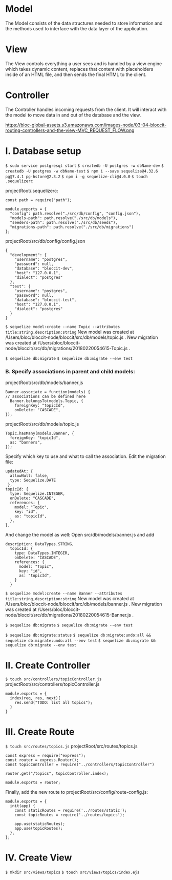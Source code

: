 # Model
The Model consists of the data structures needed to store information and the methods used to interface with the data layer of the application.

# View
The View controls everything a user sees and is handled by a view engine which takes dynamic content, replaces that content with placeholders inside of an HTML file, and then sends the final HTML to the client.

# Controller
The Controller handles incoming requests from the client. It will interact with the model to move data in and out of the database and the view.

https://bloc-global-assets.s3.amazonaws.com/images-node/03-04-bloccit-routing-controllers-and-the-view-MVC_REQUEST_FLOW.png

# I. Database setup
`$ sudo service postgresql start`
`$ createdb -U postgres -w dbName-dev`
`$ createdb -U postgres -w dbName-test`
`$ npm i --save sequelize@4.32.6 pg@7.4.1 pg-hstore@2.3.2`
`$ npm i -g sequelize-cli@4.0.0`
`$ touch .sequelizerc`

projectRoot/.sequelizerc:
```
const path = require("path");

module.exports = {
  "config": path.resolve("./src/db/config", "config.json"),
  "models-path": path.resolve("./src/db/models"),
  "seeders-path": path.resolve("./src/db/seeds"),
  "migrations-path": path.resolve("./src/db/migrations")
};
```
projectRoot/src/db/config/config.json
```
{
  "development": {
    "username": "postgres",
    "password": null,
    "database": "bloccit-dev",
    "host": "127.0.0.1",
    "dialect": "postgres"
  },
  "test": {
    "username": "postgres",
    "password": null,
    "database": "bloccit-test",
    "host": "127.0.0.1",
    "dialect": "postgres"
  }
}
```
`$ sequelize model:create --name Topic --attributes title:string,description:string`
New model was created at /Users/bloc/bloccit-node/bloccit/src/db/models/topic.js .
New migration was created at /Users/bloc/bloccit-node/bloccit/src/db/migrations/20180220054615-Topic.js .

`$ sequelize db:migrate`
`$ sequelize db:migrate --env test`

### B. Specify associations in parent and child models:
projectRoot/src/db/models/banner.js
```
Banner.associate = function(models) {
// associations can be defined here
  Banner.belongsTo(models.Topic, {
    foreignKey: "topicId",
    onDelete: "CASCADE",
});
```
projectRoot/src/db/models/topic.js
```
Topic.hasMany(models.Banner, {
  foreignKey: "topicId",
  as: "banners",
});
```
Specify which key to use and what to call the association. Edit the migration file:
```
updatedAt: {
  allowNull: false,
  type: Sequelize.DATE
 },
topicId: {
  type: Sequelize.INTEGER,
  onDelete: "CASCADE",
  references: {
    model: "Topic",
    key: "id",
    as: "topicId",
  },
},
```
And change the model as well:
Open src/db/models/banner.js and add
```
description: DataTypes.STRING,
  topicId: {
    type: DataTypes.INTEGER,
    onDelete: "CASCADE",
    references: {
      model: "Topic",
      key: "id",
      as: "topicId",
    }
  }
```
`$ sequelize model:create --name Banner --attributes title:string,description:string`
New model was created at /Users/bloc/bloccit-node/bloccit/src/db/models/banner.js .
New migration was created at /Users/bloc/bloccit-node/bloccit/src/db/migrations/20180220054615-Banner.js .

`$ sequelize db:migrate`
`$ sequelize db:migrate --env test`

`$ sequelize db:migrate:status`
`$ sequelize db:migrate:undo:all && sequelize db:migrate:undo:all --env test`
`$ sequelize db:migrate && sequelize db:migrate --env test`

# II. Create Controller
`$ touch src/controllers/topicController.js`
projectRoot/src/controllers/topicController.js
```
module.exports = {
  index(req, res, next){
    res.send("TODO: list all topics");
  }
}
```
# III. Create Route
`$ touch src/routes/topics.js`
projectRoot/src/routes/topics.js
```
const express = require("express");
const router = express.Router();
const topicController = require("../controllers/topicController")

router.get("/topics", topicController.index);

module.exports = router;
```
Finally, add the new route to projectRoot/src/config/route-config.js:
```
module.exports = {
  init(app) {
    const staticRoutes = require('../routes/static');
    const topicRoutes = require('../routes/topics');

    app.use(staticRoutes);
    app.use(topicRoutes);
  },
};
```
# IV. Create View
`$ mkdir src/views/topics`
`$ touch src/views/topics/index.ejs`
